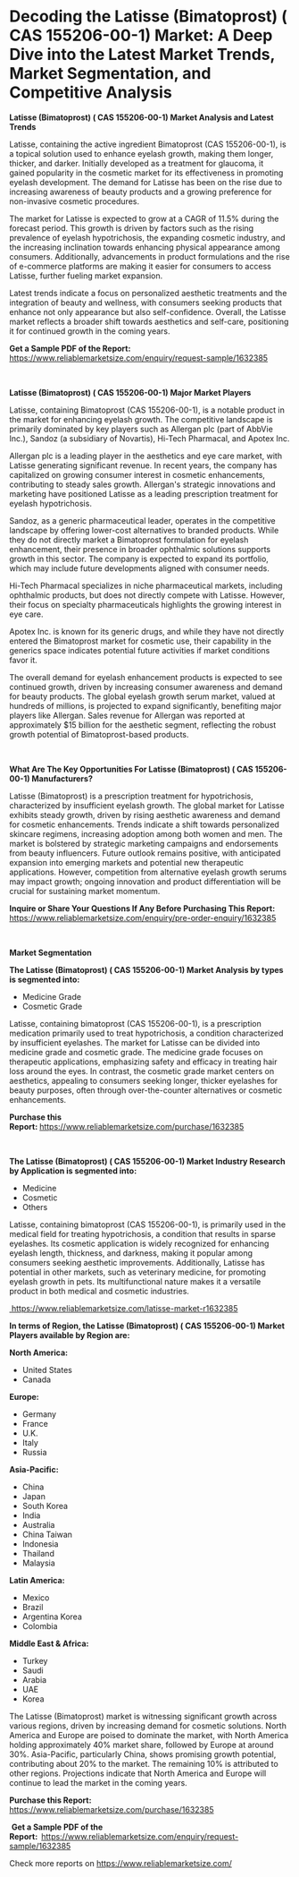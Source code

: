 <p><h1>Decoding the Latisse (Bimatoprost) ( CAS 155206-00-1) Market: A Deep Dive into the Latest Market Trends, Market Segmentation, and Competitive Analysis</h1></p><p><strong>Latisse (Bimatoprost) ( CAS 155206-00-1) Market Analysis and Latest Trends</strong></p>
<p><p>Latisse, containing the active ingredient Bimatoprost (CAS 155206-00-1), is a topical solution used to enhance eyelash growth, making them longer, thicker, and darker. Initially developed as a treatment for glaucoma, it gained popularity in the cosmetic market for its effectiveness in promoting eyelash development. The demand for Latisse has been on the rise due to increasing awareness of beauty products and a growing preference for non-invasive cosmetic procedures.</p><p>The market for Latisse is expected to grow at a CAGR of 11.5% during the forecast period. This growth is driven by factors such as the rising prevalence of eyelash hypotrichosis, the expanding cosmetic industry, and the increasing inclination towards enhancing physical appearance among consumers. Additionally, advancements in product formulations and the rise of e-commerce platforms are making it easier for consumers to access Latisse, further fueling market expansion.</p><p>Latest trends indicate a focus on personalized aesthetic treatments and the integration of beauty and wellness, with consumers seeking products that enhance not only appearance but also self-confidence. Overall, the Latisse market reflects a broader shift towards aesthetics and self-care, positioning it for continued growth in the coming years.</p></p>
<p><strong>Get a Sample PDF of the Report:&nbsp;</strong> <a href="https://www.reliablemarketsize.com/enquiry/request-sample/1632385?utm_campaign=2315&utm_medium=2&utm_source=Github&utm_content=ia&utm_term=29032025&utm_id=latisse-bimatoprost-cas-155206-00-1">https://www.reliablemarketsize.com/enquiry/request-sample/1632385</a></p>
<p>&nbsp;</p>
<p><strong>Latisse (Bimatoprost) ( CAS 155206-00-1) Major Market Players</strong></p>
<p><p>Latisse, containing Bimatoprost (CAS 155206-00-1), is a notable product in the market for enhancing eyelash growth. The competitive landscape is primarily dominated by key players such as Allergan plc (part of AbbVie Inc.), Sandoz (a subsidiary of Novartis), Hi-Tech Pharmacal, and Apotex Inc.</p><p>Allergan plc is a leading player in the aesthetics and eye care market, with Latisse generating significant revenue. In recent years, the company has capitalized on growing consumer interest in cosmetic enhancements, contributing to steady sales growth. Allergan's strategic innovations and marketing have positioned Latisse as a leading prescription treatment for eyelash hypotrichosis.</p><p>Sandoz, as a generic pharmaceutical leader, operates in the competitive landscape by offering lower-cost alternatives to branded products. While they do not directly market a Bimatoprost formulation for eyelash enhancement, their presence in broader ophthalmic solutions supports growth in this sector. The company is expected to expand its portfolio, which may include future developments aligned with consumer needs.</p><p>Hi-Tech Pharmacal specializes in niche pharmaceutical markets, including ophthalmic products, but does not directly compete with Latisse. However, their focus on specialty pharmaceuticals highlights the growing interest in eye care.</p><p>Apotex Inc. is known for its generic drugs, and while they have not directly entered the Bimatoprost market for cosmetic use, their capability in the generics space indicates potential future activities if market conditions favor it.</p><p>The overall demand for eyelash enhancement products is expected to see continued growth, driven by increasing consumer awareness and demand for beauty products. The global eyelash growth serum market, valued at hundreds of millions, is projected to expand significantly, benefiting major players like Allergan. Sales revenue for Allergan was reported at approximately $15 billion for the aesthetic segment, reflecting the robust growth potential of Bimatoprost-based products.</p></p>
<p>&nbsp;</p>
<p><strong>What Are The Key Opportunities For Latisse (Bimatoprost) ( CAS 155206-00-1) Manufacturers?</strong></p>
<p><p>Latisse (Bimatoprost) is a prescription treatment for hypotrichosis, characterized by insufficient eyelash growth. The global market for Latisse exhibits steady growth, driven by rising aesthetic awareness and demand for cosmetic enhancements. Trends indicate a shift towards personalized skincare regimens, increasing adoption among both women and men. The market is bolstered by strategic marketing campaigns and endorsements from beauty influencers. Future outlook remains positive, with anticipated expansion into emerging markets and potential new therapeutic applications. However, competition from alternative eyelash growth serums may impact growth; ongoing innovation and product differentiation will be crucial for sustaining market momentum.</p></p>
<p><strong>Inquire or Share Your Questions If Any Before Purchasing This Report:</strong> <a href="https://www.reliablemarketsize.com/enquiry/pre-order-enquiry/1632385?utm_campaign=2315&utm_medium=2&utm_source=Github&utm_content=ia&utm_term=29032025&utm_id=latisse-bimatoprost-cas-155206-00-1">https://www.reliablemarketsize.com/enquiry/pre-order-enquiry/1632385</a></p>
<p>&nbsp;</p>
<p><strong>Market Segmentation</strong></p>
<p><strong>The Latisse (Bimatoprost) ( CAS 155206-00-1) Market Analysis by types is segmented into:</strong></p>
<p><ul><li>Medicine Grade</li><li>Cosmetic Grade</li></ul></p>
<p><p>Latisse, containing bimatoprost (CAS 155206-00-1), is a prescription medication primarily used to treat hypotrichosis, a condition characterized by insufficient eyelashes. The market for Latisse can be divided into medicine grade and cosmetic grade. The medicine grade focuses on therapeutic applications, emphasizing safety and efficacy in treating hair loss around the eyes. In contrast, the cosmetic grade market centers on aesthetics, appealing to consumers seeking longer, thicker eyelashes for beauty purposes, often through over-the-counter alternatives or cosmetic enhancements.</p></p>
<p><strong>Purchase this Report:&nbsp;</strong><a href="https://www.reliablemarketsize.com/purchase/1632385?utm_campaign=2315&utm_medium=2&utm_source=Github&utm_content=ia&utm_term=29032025&utm_id=latisse-bimatoprost-cas-155206-00-1">https://www.reliablemarketsize.com/purchase/1632385</a></p>
<p>&nbsp;</p>
<p><strong>The Latisse (Bimatoprost) ( CAS 155206-00-1) Market Industry Research by Application is segmented into:</strong></p>
<p><ul><li>Medicine</li><li>Cosmetic</li><li>Others</li></ul></p>
<p><p>Latisse, containing bimatoprost (CAS 155206-00-1), is primarily used in the medical field for treating hypotrichosis, a condition that results in sparse eyelashes. Its cosmetic application is widely recognized for enhancing eyelash length, thickness, and darkness, making it popular among consumers seeking aesthetic improvements. Additionally, Latisse has potential in other markets, such as veterinary medicine, for promoting eyelash growth in pets. Its multifunctional nature makes it a versatile product in both medical and cosmetic industries.</p></p>
<p><a href="https://www.reliablemarketsize.com/latisse-market-r1632385?utm_campaign=2315&utm_medium=2&utm_source=Github&utm_content=ia&utm_term=29032025&utm_id=latisse-bimatoprost-cas-155206-00-1">&nbsp;https://www.reliablemarketsize.com/latisse-market-r1632385</a></p>
<p><strong>In terms of Region, the Latisse (Bimatoprost) ( CAS 155206-00-1) Market Players available by Region are:</strong></p>
<p>
    <p> <strong> North America: </strong>
        <ul>
            <li>United States</li>
            <li>Canada</li>
        </ul>
        </p> 
    <p> <strong> Europe: </strong>
        <ul>
            <li>Germany</li>
            <li>France</li>
            <li>U.K.</li>
            <li>Italy</li>
            <li>Russia</li>
        </ul>
        </p> 
    <p> <strong> Asia-Pacific: </strong>
        <ul>
            <li>China</li>
            <li>Japan</li>
            <li>South Korea</li>
            <li>India</li>
            <li>Australia</li>
            <li>China Taiwan</li>
            <li>Indonesia</li>
            <li>Thailand</li>
            <li>Malaysia</li>
        </ul>
        </p> 
    <p> <strong> Latin America: </strong>
        <ul>
            <li>Mexico</li>
            <li>Brazil</li>
            <li>Argentina Korea</li>
            <li>Colombia</li>
        </ul>
        </p> 
    <p> <strong> Middle East & Africa: </strong>
        <ul>
            <li>Turkey</li>
            <li>Saudi</li>
            <li>Arabia</li>
            <li>UAE</li>
            <li>Korea</li>
        </ul>
    </p>
    </p>
<p><p>The Latisse (Bimatoprost) market is witnessing significant growth across various regions, driven by increasing demand for cosmetic solutions. North America and Europe are poised to dominate the market, with North America holding approximately 40% market share, followed by Europe at around 30%. Asia-Pacific, particularly China, shows promising growth potential, contributing about 20% to the market. The remaining 10% is attributed to other regions. Projections indicate that North America and Europe will continue to lead the market in the coming years.</p></p>
<p><strong>Purchase this Report: </strong><a href="https://www.reliablemarketsize.com/purchase/1632385?utm_campaign=2315&utm_medium=2&utm_source=Github&utm_content=ia&utm_term=29032025&utm_id=latisse-bimatoprost-cas-155206-00-1">https://www.reliablemarketsize.com/purchase/1632385</a></p>
<p>&nbsp;<strong>Get a Sample PDF of the Report:&nbsp;&nbsp;</strong><a href="https://www.reliablemarketsize.com/enquiry/request-sample/1632385?utm_campaign=2315&utm_medium=2&utm_source=Github&utm_content=ia&utm_term=29032025&utm_id=latisse-bimatoprost-cas-155206-00-1">https://www.reliablemarketsize.com/enquiry/request-sample/1632385</a></p>
<p><strong></strong></p>
<p>Check more reports on <a href="https://www.reliablemarketsize.com/?utm_campaign=2315&utm_medium=2&utm_source=Github&utm_content=ia&utm_term=29032025&utm_id=latisse-bimatoprost-cas-155206-00-1">https://www.reliablemarketsize.com/</a></p>